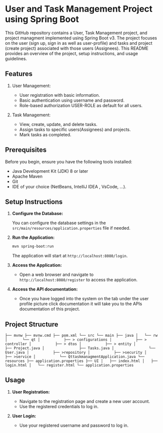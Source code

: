 # User and Task Management Project using Spring Boot

This GitHub repository contains a User, Task Management project, and project managment implemented using Spring Boot v3. 
The project focuses on the user (sign up, sign in as well as user-profile) and tasks and project (create project) associated with those users (Assignees). This README provides an overview of the project, setup instructions, and usage guidelines.

## Features

1. User Management:
   - User registration with basic information.
   - Basic authentication using username and password.
   - Role-based authorization USER-ROLE as default for all users.

2. Task Management:
   - View, create, update, and delete tasks.
   - Assign tasks to specific users(Assignees) and projects.
   - Mark tasks as completed.

## Prerequisites

Before you begin, ensure you have the following tools installed:

- Java Development Kit (JDK) 8 or later
- Apache Maven
- Git
- IDE of your choice (NetBeans, IntelliJ IDEA , VsCode, ...).

## Setup Instructions


1. **Configure the Database:**

   You can configure the database settings in the `src/main/resources/application.properties` file if needed.

2. **Run the Application:**

   ```bash
   mvn spring-boot:run
   ```

   The application will start at `http://localhost:8080/login`.

3. **Access the Application:**

   - Open a web browser and navigate to `http://localhost:8080/register` to access the application.

4. **Access the API documentation:**

   - Once you have logged into the system on the tab under the user profile picture click documentation it will take you to the APIs documentation of this project.


## Project Structure

`├── mvnw
 ├── mvnw.cmd
 ├── pom.xml
 └── src
    └── main
        ├── java
        │   └── rw
        │       └── qt
        │           ├── > configurations
        │           ├── > controller
        │           ├── > dtos
        │           ├── > entity
	     │	             ├── Project.java
	     │		          ├── Tasks.java
	     │		          └── User.java
        │           ├── >repository
        │           ├── >security
        │           ├── >service
        │           └── QttaskmanagmentApplication.java
        └── resources
            ├── application.properties
            ├── UI
            │	├── index.html
            │	├── login.html
            │	└── register.html
            └── application.properties
`
## Usage

1. **User Registration:**

   - Navigate to the registration page and create a new user account.
   - Use the registered credentials to log in.

2. **User Login:**

   - Use your registered username and password to log in.
